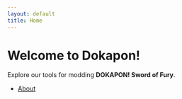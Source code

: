 ```yaml
---
layout: default
title: Home
---
```


# Welcome to Dokapon!
Explore our tools for modding **DOKAPON! Sword of Fury**.
- [About](about.html)

